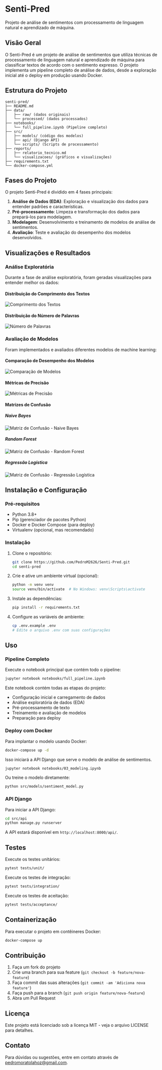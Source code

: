 # Senti-Pred

Projeto de análise de sentimentos com processamento de linguagem natural e aprendizado de máquina.

## Visão Geral

O Senti-Pred é um projeto de análise de sentimentos que utiliza técnicas de processamento de linguagem natural e aprendizado de máquina para classificar textos de acordo com o sentimento expresso. O projeto implementa um pipeline completo de análise de dados, desde a exploração inicial até o deploy em produção usando Docker.

## Estrutura do Projeto

```
senti-pred/
├── README.md
├── data/
│   ├── raw/ (dados originais)
│   └── processed/ (dados processados)
├── notebooks/
│   └── full_pipeline.ipynb (Pipeline completo)
├── src/
│   ├── models/ (código dos modelos)
│   ├── api/ (Django API)
│   └── scripts/ (Scripts de processamento)
├── reports/
│   ├── relatorio_tecnico.md
│   └── visualizacoes/ (gráficos e visualizações)
├── requirements.txt
└── docker-compose.yml
```

## Fases do Projeto

O projeto Senti-Pred é dividido em 4 fases principais:

1. **Análise de Dados (EDA)**: Exploração e visualização dos dados para entender padrões e características.
2. **Pré-processamento**: Limpeza e transformação dos dados para prepará-los para modelagem.
3. **Modelagem**: Desenvolvimento e treinamento de modelos de análise de sentimentos.
4. **Avaliação**: Teste e avaliação do desempenho dos modelos desenvolvidos.

## Visualizações e Resultados

### Análise Exploratória

Durante a fase de análise exploratória, foram geradas visualizações para entender melhor os dados:

#### Distribuição do Comprimento dos Textos
![Comprimento dos Textos](reports/visualizacoes/text_lenght.png)

#### Distribuição do Número de Palavras
![Número de Palavras](reports/visualizacoes/number_words.png)

### Avaliação de Modelos

Foram implementados e avaliados diferentes modelos de machine learning:

#### Comparação de Desempenho dos Modelos
![Comparação de Modelos](reports/visualizacoes/models_comparasion.png)

#### Métricas de Precisão
![Métricas de Precisão](reports/visualizacoes/precision.png)

#### Matrizes de Confusão

##### Naive Bayes
![Matriz de Confusão - Naive Bayes](reports/visualizacoes/naive_matriz.png)

##### Random Forest
![Matriz de Confusão - Random Forest](reports/visualizacoes/random-forest_matriz.png)

##### Regressão Logística
![Matriz de Confusão - Regressão Logística](reports/visualizacoes/regression_matriz.png)

## Instalação e Configuração

### Pré-requisitos

- Python 3.8+
- Pip (gerenciador de pacotes Python)
- Docker e Docker Compose (para deploy)
- Virtualenv (opcional, mas recomendado)

### Instalação

1. Clone o repositório:
   ```bash
   git clone https://github.com/PedroM2626/Senti-Pred.git
   cd senti-pred
   ```

2. Crie e ative um ambiente virtual (opcional):
   ```bash
   python -m venv venv
   source venv/bin/activate  # No Windows: venv\Scripts\activate
   ```

3. Instale as dependências:
   ```bash
   pip install -r requirements.txt
   ```

4. Configure as variáveis de ambiente:
   ```bash
   cp .env.example .env
   # Edite o arquivo .env com suas configurações
   ```

## Uso

### Pipeline Completo

Execute o notebook principal que contém todo o pipeline:

```bash
jupyter notebook notebooks/full_pipeline.ipynb
```

Este notebook contém todas as etapas do projeto:
- Configuração inicial e carregamento de dados
- Análise exploratória de dados (EDA)
- Pré-processamento de texto
- Treinamento e avaliação de modelos
- Preparação para deploy

### Deploy com Docker

Para implantar o modelo usando Docker:

```bash
docker-compose up -d
```

Isso iniciará a API Django que serve o modelo de análise de sentimentos.

```bash
jupyter notebook notebooks/03_modeling.ipynb
```

Ou treine o modelo diretamente:

```bash
python src/models/sentiment_model.py
```

### API Django

Para iniciar a API Django:

```bash
cd src/api
python manage.py runserver
```

A API estará disponível em `http://localhost:8000/api/`.

## Testes

Execute os testes unitários:

```bash
pytest tests/unit/
```

Execute os testes de integração:

```bash
pytest tests/integration/
```

Execute os testes de aceitação:

```bash
pytest tests/acceptance/
```

## Containerização

Para executar o projeto em contêineres Docker:

```bash
docker-compose up
```

## Contribuição

1. Faça um fork do projeto
2. Crie uma branch para sua feature (`git checkout -b feature/nova-feature`)
3. Faça commit das suas alterações (`git commit -am 'Adiciona nova feature'`)
4. Faça push para a branch (`git push origin feature/nova-feature`)
5. Abra um Pull Request

## Licença

Este projeto está licenciado sob a licença MIT - veja o arquivo LICENSE para detalhes.

## Contato

Para dúvidas ou sugestões, entre em contato através de pedromoratolahoz@gmail.com.